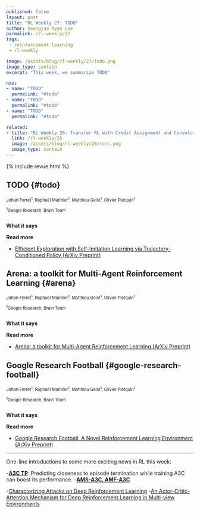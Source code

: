 ```yaml
---
published: false
layout: post
title: "RL Weekly 27: TODO"
author: Seungjae Ryan Lee
permalink: /rl-weekly/27
tags:
 - reinforcement-learning
 - rl-weekly

image: /assets/blog/rl-weekly/27/todo.png
image_type: contain
excerpt: "This week, we summarize TODO"

nav:
- name: "TODO"
  permalink: "#todo"
- name: "TODO"
  permalink: "#todo"
- name: "TODO"
  permalink: "#todo"

related:
- title: "RL Weekly 26: Transfer RL with Credit Assignment and Convolutional Reservoir Computing for World Models"
  link: /rl-weekly/26
  image: /assets/blog/rl-weekly/26/rcrc.png
  image_type: contain
---
```



{% include revue.html %}


## TODO {#todo}

<p class="authors" style="font-size: 0.8em">
Johan Ferret<sup>1</sup>,
Raphaël Marinier<sup>1</sup>,
Matthieu Geist<sup>1</sup>,
Olivier Pietquin<sup>1</sup>
</p>
<p class="authors__institutions" style="font-size: 0.8em">
    <sup>1</sup>Google Research, Brain Team
</p>

<div class="w80" style="margin: 10px auto;">
  <img src="{{ absolute_url }}/assets/blog/rl-weekly/26/credit_and_transfer.png" alt="">
</div>

**What it says**

**Read more**

- [Efficient Exploration with Self-Imitation Learning via Trajectory-Conditioned Policy (ArXiv Preprint)](https://arxiv.org/abs/1907.10247)






## Arena: a toolkit for Multi-Agent Reinforcement Learning {#arena}

<p class="authors" style="font-size: 0.8em">
Johan Ferret<sup>1</sup>,
Raphaël Marinier<sup>1</sup>,
Matthieu Geist<sup>1</sup>,
Olivier Pietquin<sup>1</sup>
</p>
<p class="authors__institutions" style="font-size: 0.8em">
    <sup>1</sup>Google Research, Brain Team
</p>

<div class="w80" style="margin: 10px auto;">
  <img src="{{ absolute_url }}/assets/blog/rl-weekly/26/credit_and_transfer.png" alt="">
</div>

**What it says**

**Read more**

- [Arena: a toolkit for Multi-Agent Reinforcement Learning (ArXiv Preprint)](https://arxiv.org/abs/1907.09467)




## Google Research Football {#google-research-football}

<p class="authors" style="font-size: 0.8em">
Johan Ferret<sup>1</sup>,
Raphaël Marinier<sup>1</sup>,
Matthieu Geist<sup>1</sup>,
Olivier Pietquin<sup>1</sup>
</p>
<p class="authors__institutions" style="font-size: 0.8em">
    <sup>1</sup>Google Research, Brain Team
</p>

<div class="w80" style="margin: 10px auto;">
  <img src="{{ absolute_url }}/assets/blog/rl-weekly/26/credit_and_transfer.png" alt="">
</div>

**What it says**

**Read more**

- [Google Research Football: A Novel Reinforcement Learning Environment (ArXiv Preprint)](https://arxiv.org/abs/1907.11180)


------

One-line introductions to some more exciting news in RL this week:

-[**A3C TP**](https://arxiv.org/abs/1907.10827): Predicting closeness to episode termination while training A3C can boost its performance.
-[**AMS-A3C, AMF-A3C**](https://arxiv.org/abs/1907.09597)

-[Characterizing Attacks on Deep Reinforcement Learning](https://arxiv.org/abs/1907.09470)
-[An Actor-Critic-Attention Mechanism for Deep Reinforcement Learning in Multi-view Environments](https://arxiv.org/abs/1907.09466)

